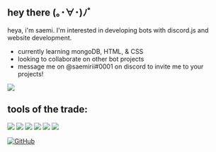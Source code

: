 ## hey there (｡･∀･)ﾉﾞ
heya, i'm saemi. I'm interested in developing bots with discord.js and website development.
- currently learning mongoDB, HTML, & CSS
- looking to collaborate on other bot projects
- message me on @saemirii#0001 on discord to invite me to your projects!

<img src="https://discord.c99.nl/widget/theme-4/765413623157227530.png">

## tools of the trade: 
<p align="left"><img src="https://img.shields.io/badge/node.js%20-%2343853D.svg?&style=for-the-badge&logo=node.js&logoColor=white"/>   <img src="https://img.shields.io/badge/javascript%20-%23323330.svg?&style=for-the-badge&logo=javascript&logoColor=%23F7DF1E"/>   <img src="https://img.shields.io/badge/html5%20-%23E34F26.svg?&style=for-the-badge&logo=html5&logoColor=white"/>   <img src="https://img.shields.io/badge/css3%20-%231572B6.svg?&style=for-the-badge&logo=css3&logoColor=white"/> <img src="https://img.shields.io/badge/github%20-%23121011.svg?&style=for-the-badge&logo=github&logoColor=white"/>   <img src ="https://img.shields.io/badge/MongoDB-%234ea94b.svg?&style=for-the-badge&logo=mongodb&logoColor=white"/></p>

[![GitHub](https://github-readme-stats.vercel.app/api?username=saemirii&theme=tokyonight)](https://github.com/saemirii)
<!---
saemirii/saemirii is a ✨ special ✨ repository because its `README.md` (this file) appears on your GitHub profile.
You can click the Preview link to take a look at your changes.
--->
